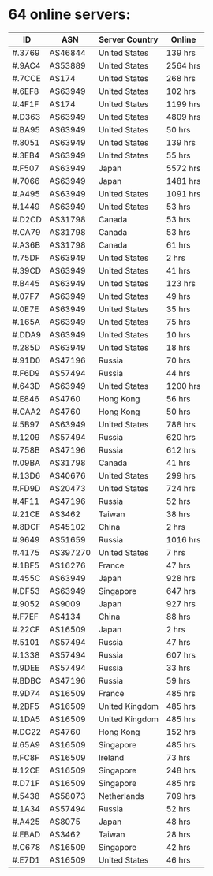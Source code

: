 # 64 online servers:

| ID | ASN | Server Country | Online |
| ------ | ------ | ------ | ------ |
| #.3769 | AS46844 | United States | 139 hrs |
| #.9AC4 | AS53889 | United States | 2564 hrs |
| #.7CCE | AS174 | United States | 268 hrs |
| #.6EF8 | AS63949 | United States | 102 hrs |
| #.4F1F | AS174 | United States | 1199 hrs |
| #.D363 | AS63949 | United States | 4809 hrs |
| #.BA95 | AS63949 | United States | 50 hrs |
| #.8051 | AS63949 | United States | 139 hrs |
| #.3EB4 | AS63949 | United States | 55 hrs |
| #.F507 | AS63949 | Japan | 5572 hrs |
| #.7066 | AS63949 | Japan | 1481 hrs |
| #.A495 | AS63949 | United States | 1091 hrs |
| #.1449 | AS63949 | United States | 53 hrs |
| #.D2CD | AS31798 | Canada | 53 hrs |
| #.CA79 | AS31798 | Canada | 53 hrs |
| #.A36B | AS31798 | Canada | 61 hrs |
| #.75DF | AS63949 | United States | 2 hrs |
| #.39CD | AS63949 | United States | 41 hrs |
| #.B445 | AS63949 | United States | 123 hrs |
| #.07F7 | AS63949 | United States | 49 hrs |
| #.0E7E | AS63949 | United States | 35 hrs |
| #.165A | AS63949 | United States | 75 hrs |
| #.DDA9 | AS63949 | United States | 10 hrs |
| #.285D | AS63949 | United States | 18 hrs |
| #.91D0 | AS47196 | Russia | 70 hrs |
| #.F6D9 | AS57494 | Russia | 44 hrs |
| #.643D | AS63949 | United States | 1200 hrs |
| #.E846 | AS4760 | Hong Kong | 56 hrs |
| #.CAA2 | AS4760 | Hong Kong | 50 hrs |
| #.5B97 | AS63949 | United States | 788 hrs |
| #.1209 | AS57494 | Russia | 620 hrs |
| #.758B | AS47196 | Russia | 612 hrs |
| #.09BA | AS31798 | Canada | 41 hrs |
| #.13D6 | AS40676 | United States | 299 hrs |
| #.FD9D | AS20473 | United States | 724 hrs |
| #.4F11 | AS47196 | Russia | 52 hrs |
| #.21CE | AS3462 | Taiwan | 38 hrs |
| #.8DCF | AS45102 | China | 2 hrs |
| #.9649 | AS51659 | Russia | 1016 hrs |
| #.4175 | AS397270 | United States | 7 hrs |
| #.1BF5 | AS16276 | France | 47 hrs |
| #.455C | AS63949 | Japan | 928 hrs |
| #.DF53 | AS63949 | Singapore | 647 hrs |
| #.9052 | AS9009 | Japan | 927 hrs |
| #.F7EF | AS4134 | China | 88 hrs |
| #.22CF | AS16509 | Japan | 2 hrs |
| #.5101 | AS57494 | Russia | 47 hrs |
| #.1338 | AS57494 | Russia | 607 hrs |
| #.9DEE | AS57494 | Russia | 33 hrs |
| #.BDBC | AS47196 | Russia | 59 hrs |
| #.9D74 | AS16509 | France | 485 hrs |
| #.2BF5 | AS16509 | United Kingdom | 485 hrs |
| #.1DA5 | AS16509 | United Kingdom | 485 hrs |
| #.DC22 | AS4760 | Hong Kong | 152 hrs |
| #.65A9 | AS16509 | Singapore | 485 hrs |
| #.FC8F | AS16509 | Ireland | 73 hrs |
| #.12CE | AS16509 | Singapore | 248 hrs |
| #.D71F | AS16509 | Singapore | 485 hrs |
| #.5438 | AS58073 | Netherlands | 709 hrs |
| #.1A34 | AS57494 | Russia | 52 hrs |
| #.A425 | AS8075 | Japan | 48 hrs |
| #.EBAD | AS3462 | Taiwan | 28 hrs |
| #.C678 | AS16509 | Singapore | 42 hrs |
| #.E7D1 | AS16509 | United States | 46 hrs |

